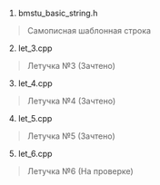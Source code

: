 1. bmstu_basic_string.h
  > Самописная шаблонная строка
2. let_3.cpp
  > Летучка №3 (Зачтено)
3. let_4.cpp
  > Летучка №4 (Зачтено)
4. let_5.cpp
  > Летучка №5 (Зачтено)
5. let_6.cpp
  > Летучка №6 (На проверке)
